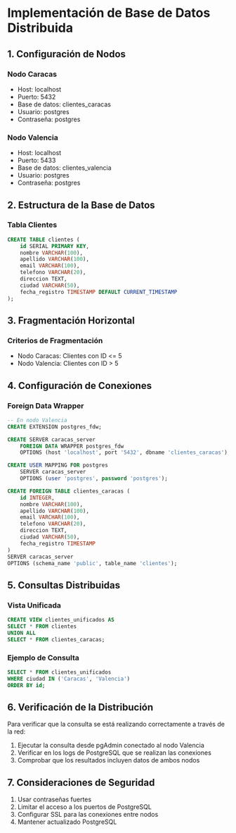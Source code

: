 # Implementación de Base de Datos Distribuida

## 1. Configuración de Nodos

### Nodo Caracas
- Host: localhost
- Puerto: 5432
- Base de datos: clientes_caracas
- Usuario: postgres
- Contraseña: postgres

### Nodo Valencia
- Host: localhost
- Puerto: 5433
- Base de datos: clientes_valencia
- Usuario: postgres
- Contraseña: postgres

## 2. Estructura de la Base de Datos

### Tabla Clientes
```sql
CREATE TABLE clientes (
    id SERIAL PRIMARY KEY,
    nombre VARCHAR(100),
    apellido VARCHAR(100),
    email VARCHAR(100),
    telefono VARCHAR(20),
    direccion TEXT,
    ciudad VARCHAR(50),
    fecha_registro TIMESTAMP DEFAULT CURRENT_TIMESTAMP
);
```

## 3. Fragmentación Horizontal

### Criterios de Fragmentación
- Nodo Caracas: Clientes con ID <= 5
- Nodo Valencia: Clientes con ID > 5

## 4. Configuración de Conexiones

### Foreign Data Wrapper
```sql
-- En nodo Valencia
CREATE EXTENSION postgres_fdw;

CREATE SERVER caracas_server
    FOREIGN DATA WRAPPER postgres_fdw
    OPTIONS (host 'localhost', port '5432', dbname 'clientes_caracas');

CREATE USER MAPPING FOR postgres
    SERVER caracas_server
    OPTIONS (user 'postgres', password 'postgres');

CREATE FOREIGN TABLE clientes_caracas (
    id INTEGER,
    nombre VARCHAR(100),
    apellido VARCHAR(100),
    email VARCHAR(100),
    telefono VARCHAR(20),
    direccion TEXT,
    ciudad VARCHAR(50),
    fecha_registro TIMESTAMP
)
SERVER caracas_server
OPTIONS (schema_name 'public', table_name 'clientes');
```

## 5. Consultas Distribuidas

### Vista Unificada
```sql
CREATE VIEW clientes_unificados AS
SELECT * FROM clientes
UNION ALL
SELECT * FROM clientes_caracas;
```

### Ejemplo de Consulta
```sql
SELECT * FROM clientes_unificados
WHERE ciudad IN ('Caracas', 'Valencia')
ORDER BY id;
```

## 6. Verificación de la Distribución

Para verificar que la consulta se está realizando correctamente a través de la red:

1. Ejecutar la consulta desde pgAdmin conectado al nodo Valencia
2. Verificar en los logs de PostgreSQL que se realizan las conexiones
3. Comprobar que los resultados incluyen datos de ambos nodos

## 7. Consideraciones de Seguridad

1. Usar contraseñas fuertes
2. Limitar el acceso a los puertos de PostgreSQL
3. Configurar SSL para las conexiones entre nodos
4. Mantener actualizado PostgreSQL 